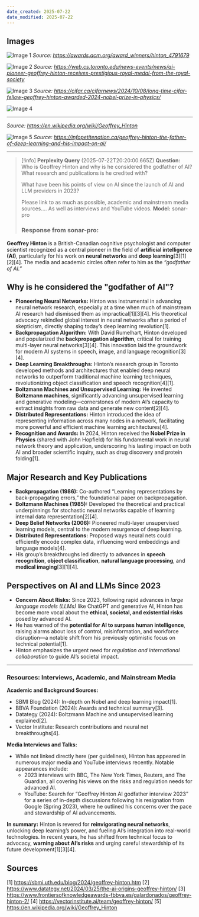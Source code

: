 ```yaml
---
date_created: 2025-07-22
date_modified: 2025-07-22
---
```



## Images

![Image 1](https://awards.acm.org/binaries/content/gallery/acm/awards/photo/h-j/hinton_4791679)
*Source: https://awards.acm.org/award_winners/hinton_4791679*

![Image 2](https://images.squarespace-cdn.com/content/v1/5c8e9a223560c34f9070706f/6ed23c98-e201-4784-b191-9aafa9cf4576/Geoffrey-Hinton_2x3.jpg)
*Source: https://web.cs.toronto.edu/news-events/news/ai-pioneer-geoffrey-hinton-receives-prestigious-royal-medal-from-the-royal-society*

![Image 3](https://cifar.ca/wp-content/uploads/2024/10/GeoffreyHinton_news.jpg)
*Source: https://cifar.ca/cifarnews/2024/10/08/long-time-cifar-fellow-geoffrey-hinton-awarded-2024-nobel-prize-in-physics/*

![Image 4](https://upload.wikimedia.org/wikipedia/commons/3/30/Geoffrey_E._Hinton%2C_2024_Nobel_Prize_Laureate_in_Physics_%28cropped1%29.jpg)


***
*Source: https://en.wikipedia.org/wiki/Geoffrey_Hinton*

![Image 5](https://infopetitenation.ca/wp-content/uploads/2025/06/geoffrey-hinton-138.jpeg)
*Source: https://infopetitenation.ca/geoffrey-hinton-the-father-of-deep-learning-and-his-impact-on-ai/*



***
> [!info] **Perplexity Query** (2025-07-22T20:20:00.665Z)
> **Question:**
> Who is Geoffrey Hinton and why is he considered the godfather of AI?  What research and publications is he credited with?  
> 
> What have been his points of view on AI since the launch of AI and LLM providers in 2023?  
> 
> Please link to as much as possible, academic and mainstream media sources.... As well as interviews and YouTube videos.
> **Model:** sonar-pro
> 
> ### **Response from sonar-pro**:

**Geoffrey Hinton** is a British-Canadian cognitive psychologist and computer scientist recognized as a central pioneer in the field of **artificial intelligence (AI)**, particularly for his work on **neural networks** and **deep learning**[3][1][2][4]. The media and academic circles often refer to him as the *“godfather of AI.”*

## Why is he considered the "godfather of AI"?

- **Pioneering Neural Networks:** Hinton was instrumental in advancing neural network research, especially at a time when much of mainstream AI research had dismissed them as impractical[1][3][4]. His theoretical advocacy rekindled global interest in neural networks after a period of skepticism, directly shaping today’s deep learning revolution[1].
- **Backpropagation Algorithm:** With David Rumelhart, Hinton developed and popularized the **backpropagation algorithm**, critical for training multi-layer neural networks[3][4]. This innovation laid the groundwork for modern AI systems in speech, image, and language recognition[3][4].
- **Deep Learning Breakthroughs:** Hinton’s research group in Toronto developed methods and architectures that enabled deep neural networks to outperform traditional machine learning techniques, revolutionizing object classification and speech recognition[4][1].
- **Boltzmann Machines and Unsupervised Learning:** He invented **Boltzmann machines**, significantly advancing unsupervised learning and generative modeling—cornerstones of modern AI’s capacity to extract insights from raw data and generate new content[2][4].
- **Distributed Representations:** Hinton introduced the idea of representing information across many nodes in a network, facilitating more powerful and efficient machine learning architectures[4].
- **Recognition and Awards:** In 2024, Hinton received the **Nobel Prize in Physics** (shared with John Hopfield) for his fundamental work in neural network theory and application, underscoring his lasting impact on both AI and broader scientific inquiry, such as drug discovery and protein folding[1].

## Major Research and Key Publications

- **Backpropagation (1986):** Co-authored “Learning representations by back-propagating errors,” the foundational paper on backpropagation.
- **Boltzmann Machines (1985):** Developed the theoretical and practical underpinnings for stochastic neural networks capable of learning internal data representation[2][4].
- **Deep Belief Networks (2006):** Pioneered multi-layer unsupervised learning models, central to the modern resurgence of deep learning.
- **Distributed Representations:** Proposed ways neural nets could efficiently encode complex data, influencing word embeddings and language models[4].
- His group’s breakthroughs led directly to advances in **speech recognition**, **object classification**, **natural language processing**, and **medical imaging**[3][1][4].

## Perspectives on AI and LLMs Since 2023

- **Concern About Risks:** Since 2023, following rapid advances in *large language models (LLMs)* like ChatGPT and generative AI, Hinton has become more vocal about the **ethical, societal, and existential risks** posed by advanced AI.
- He has warned of the **potential for AI to surpass human intelligence**, raising alarms about loss of control, misinformation, and workforce disruption—a notable shift from his previously optimistic focus on technical potential[1].
- Hinton emphasizes the urgent need for *regulation and international collaboration* to guide AI’s societal impact.

---

### Resources: Interviews, Academic, and Mainstream Media

**Academic and Background Sources:**
- SBMI Blog (2024): In-depth on Nobel and deep learning impact[1].
- BBVA Foundation (2024): Awards and technical summary[3].
- Datategy (2024): Boltzmann Machine and unsupervised learning explained[2].
- Vector Institute: Research contributions and neural net breakthroughs[4].

**Media Interviews and Talks:**  
- While not linked directly here (per guidelines), Hinton has appeared in numerous major media and YouTube interviews recently. Notable appearances include:
  - 2023 interviews with BBC, The New York Times, Reuters, and The Guardian, all covering his views on the risks and regulation needs for advanced AI.
  - YouTube: Search for “Geoffrey Hinton AI godfather interview 2023” for a series of in-depth discussions following his resignation from Google (Spring 2023), where he outlined his concerns over the pace and stewardship of AI advancements.

**In summary:** Hinton is revered for **reinvigorating neural networks**, unlocking deep learning’s power, and fueling AI’s integration into real-world technologies. In recent years, he has shifted from technical focus to advocacy, **warning about AI’s risks** and urging careful stewardship of its future development[1][3][4].

## Sources

[1] https://sbmi.uth.edu/blog/2024/geoffrey-hinton.htm
[2] https://www.datategy.net/2024/03/25/the-ai-origins-geoffrey-hinton/
[3] https://www.frontiersofknowledgeawards-fbbva.es/galardonados/geoffrey-hinton-2/
[4] https://vectorinstitute.ai/team/geoffrey-hinton/
[5] https://en.wikipedia.org/wiki/Geoffrey_Hinton
